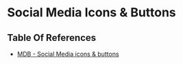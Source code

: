 # Social Media Icons & Buttons

## Table Of References
- [MDB - Social Media icons & buttons](https://mdbootstrap.com/docs/standard/extended/social-media/)